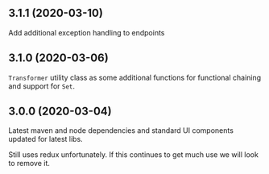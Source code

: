 ## 3.1.1 (2020-03-10)
Add additional exception handling to endpoints

## 3.1.0 (2020-03-06)
`Transformer` utility class as some additional functions for functional chaining and support for `Set`.

## 3.0.0 (2020-03-04)
Latest maven and node dependencies and standard UI components updated for latest libs.

Still uses redux unfortunately. If this continues to get much use we will look to remove it.
